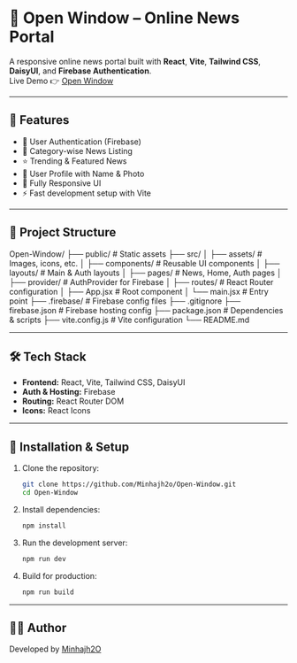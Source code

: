 # 📰 Open Window – Online News Portal

A responsive online news portal built with **React**, **Vite**, **Tailwind CSS**, **DaisyUI**, and **Firebase Authentication**.  
Live Demo 👉 [Open Window](https://open-window-bcd34.web.app/category/01)

---

## 🚀 Features
- 🔐 User Authentication (Firebase)
- 📑 Category-wise News Listing
- ⭐ Trending & Featured News
- 👤 User Profile with Name & Photo
- 📱 Fully Responsive UI
- ⚡ Fast development setup with Vite

---

## 📂 Project Structure
Open-Window/
├── public/              # Static assets
├── src/
│   ├── assets/          # Images, icons, etc.
│   ├── components/      # Reusable UI components
│   ├── layouts/         # Main & Auth layouts
│   ├── pages/           # News, Home, Auth pages
│   ├── provider/        # AuthProvider for Firebase
│   ├── routes/          # React Router configuration
│   ├── App.jsx          # Root component
│   └── main.jsx         # Entry point
├── .firebase/           # Firebase config files
├── .gitignore
├── firebase.json        # Firebase hosting config
├── package.json         # Dependencies & scripts
├── vite.config.js       # Vite configuration
└── README.md

---

## 🛠️ Tech Stack
- **Frontend:** React, Vite, Tailwind CSS, DaisyUI
- **Auth & Hosting:** Firebase
- **Routing:** React Router DOM
- **Icons:** React Icons

---

## 🔧 Installation & Setup
1. Clone the repository:
   ```bash
   git clone https://github.com/Minhajh2o/Open-Window.git
   cd Open-Window

2. Install dependencies:
    ```bash
    npm install

3. Run the development server:
    ```bash
    npm run dev

4. Build for production:
    ```bash
    npm run build

---

## 👨‍💻 Author
Developed by [Minhajh2O](https://github.com/Minhajh2o)